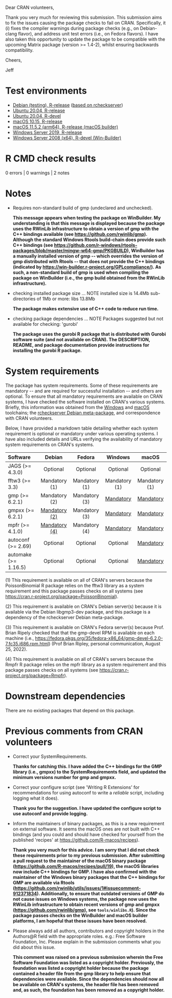 Dear CRAN volunteers,

Thank you very much for reviewing this submission. This submission aims to fix the issues causing the package checks to fail on CRAN. Specifically, it (i) fixes the compiler warnings during package checks (e.g., on Debian-clang flavor), and address unit test errors (i.e., on Fedora flavors). I have also taken this opportunity to update the package to be compatible with the upcoming Matrix package (version >= 1.4-2), whilst ensuring backwards compatibility.

Cheers,

Jeff

# Test environments

* [Debian (testing), R-release](https://github.com/r-devel/rcheckserver) ([based on rcheckserver](https://statmath.wu.ac.at/AASC/debian/))
* [Ubuntu 20.04, R-release](https://github.com/prioritizr/surveyvoi/actions?query=workflow%3AUbuntu)
* [Ubuntu 20.04, R-devel](https://github.com/prioritizr/surveyvoi/actions?query=workflow%3AUbuntu)
* [macOS 10.15, R-release](https://github.com/prioritizr/surveyvoi/actions?query=workflow%3A%22Mac+OSX%22)
* [macOS 11.5.2 (arm64), R-release (macOS builder)](https://mac.r-project.org/macbuilder/submit.html)
* [Windows Server 2019, R-release](https://github.com/prioritizr/surveyvoi/actions?query=workflow%3AWindows)
* [Windows Server 2008 (x64), R-devel (Win-Builder)](https://win-builder.r-project.org/)

# R CMD check results

0 errors | 0 warnings | 2 notes

# Notes

* Requires non-standard build of gmp (undeclared and unchecked).

  **This message appears when testing the package on WinBuilder. My understanding is that this message is displayed because the package uses the RWinLib infrastructure to obtain a version of gmp with the C++ bindings available (see https://github.com/rwinlib/gmp). Although the standard Windows Rtools build-chain does provide such C++ bindings (see https://github.com/r-windows/rtools-packages/blob/master/mingw-w64-gmp/PKGBUILD), WinBuilder has a manually installed version of gmp -- which overrides the version of gmp distributed with Rtools -- that does not provide the C++ bindings (indicated by https://win-builder.r-project.org/GPLcompliance/). As such, a non-standard build of gmp is used when compiling the package on WinBuilder (i.e., the gmp build obtained from the RWinLib infrastructure).**

* checking installed package size ... NOTE
  installed size is 14.4Mb
  sub-directories of 1Mb or more:
    libs  13.8Mb

    **The package makes extensive use of C++ code to reduce run time.**

* checking package dependencies ... NOTE
  Packages suggested but not available for checking: 'gurobi'

    **The package uses the gurobi R package that is distributed with Gurobi software suite (and not available on CRAN). The DESCRIPTION, README, and package documentation provide instructions for installing the gurobi R package.**

# System requirements

The package has system requirements. Some of these requirements are mandatory -- and are required for successful installation -- and others are optional. To ensure that all mandatory requirements are available on CRAN systems, I have checked the software installed on CRAN's various systems. Briefly, this information was obtained from the [Windows](https://github.com/r-windows/rtools-packages) and [macOS](https://github.com/R-macos/recipes) toolchains; the [rcheckserver Debian meta-package](https://statmath.wu.ac.at/AASC/debian/dists/stable/main/binary-amd64/Packages), and correspondence with CRAN volunteers.

Below, I have provided a markdown table detailing whether each system requirement is optional or mandatory under various operating systems. I have also included details and URLs verifying the availability of mandatory system requirements on CRAN's systems.

| Software | Debian | Fedora | Windows | macOS |
|:--------|:---------:|:--------:|:------:|:------:|
| JAGS (>= 4.3.0) | Optional | Optional |Optional | Optional |
| fftw3 (>= 3.3) | Mandatory (1) | Mandatory (1) | Mandatory (1) | Mandatory (1) |
| gmp (>= 6.2.1) | Mandatory (2) | Mandatory (3) | [Mandatory](https://statmath.wu.ac.at/AASC/debian/dists/stable/main/binary-amd64/Packages) | [Mandatory](https://github.com/r-windows/rtools-packages/blob/master/mingw-w64-gmp/PKGBUILD) | [Mandatory](https://github.com/r-windows/rtools-packages/blob/master/mingw-w64-gmp/PKGBUILD) | [Mandatory](https://github.com/R-macos/recipes/blob/master/recipes/gmp) |
| gmpxx (>= 6.2.1) | [Mandatory (2)](https://statmath.wu.ac.at/AASC/debian/dists/stable/main/binary-amd64/Packages) | Mandatory (3) | [Mandatory](https://github.com/r-windows/rtools-packages/blob/master/mingw-w64-gmp/PKGBUILD) | [Mandatory](https://github.com/R-macos/recipes/blob/master/recipes/gmp) |
| mpfr (>= 4.1.0) | [Mandatory (4)](https://statmath.wu.ac.at/AASC/debian/dists/stable/main/binary-amd64/Packages) | Mandatory (4) | [Mandatory](https://github.com/r-windows/rtools-packages/blob/master/mingw-w64-mpfr/PKGBUILD) | [Mandatory](https://github.com/R-macos/recipes/blob/master/recipes/mpfr) |
| autoconf (>= 2.69) | Optional | Optional | Optional | [Mandatory](https://github.com/R-macos/recipes/blob/master/recipes/autoconf) |
| automake (>= 1.16.5) | Optional | Optional | Optional | [Mandatory](https://github.com/R-macos/recipes/blob/master/recipes/automake) |

(1) This requirement is available on all of CRAN's servers because the PoissonBinomial R package relies on the fftw3 library as a system requirement and this package passes checks on all systems (see https://cran.r-project.org/package=PoissonBinomial).

(2) This requirement is available on CRAN's Debian server(s) because it is available via the Debian libgmp3-dev package, and this package is a dependency of the rcheckserver Debian meta-package.

(3) This requirement is available on CRAN's Fedora server(s) because Prof. Brian Ripely checked that that the gmp-devel RPM is available on each machine (i.e., https://fedora.pkgs.org/35/fedora-x86_64/gmp-devel-6.2.0-7.fc35.i686.rpm.html) (Prof Brian Ripley, personal communication, August 25, 2022).

(4) This requirement is available on all of CRAN's servers because the Rmpfr R package relies on the mpfr library as a system requirement and this package passes checks on all systems (see https://cran.r-project.org/package=Rmpfr).

# Downstream dependencies

There are no existing packages that depend on this package.

# Previous comments from CRAN volunteers

* Correct your SystemRequirements.

  **Thanks for catching this. I have added the C++ bindings for the GMP library (i.e., gmpxx) to the SystemRequirements field, and updated the minimum versions number for gmp and gmpxx.**

* Correct your configure script (see 'Writing R Extensions' for recommendations for using autoconf to write a *reliable* script, including logging what it does).

  **Thank you for the suggestion. I have updated the configure script to use autoconf and provide logging.**

* Inform the maintainers of binary packages, as this is a new
requirement on external software. It seems the macOS ones are not built
with C++ bindings (and you could and should have checked for yourself
from the published 'recipes' at https://github.com/R-macos/recipes).

  **Thank you very much for this advice. I am sorry that I did not check these requirements prior to my previous submission. After submitting a pull request to the maintainer of the macOS binary package (https://github.com/R-macos/recipes/pull/19), the macOS libraries now include C++ bindings for GMP. I have also confirmed with the maintainer of the Windows binary packages that the C++ bindings for GMP are available via Rtools (https://github.com/rwinlib/utils/issues/1#issuecomment-912371834). Additionally, to ensure that outdated versions of GMP do not cause issues on Windows systems, the package now uses the RWinLib infrastructure to obtain recent versions of gmp and gmpxx (https://github.com/rwinlib/gmp), see `tools/winlibs.R`). Since the package passes checks on the WinBuilder and macOS builder platforms, I am hopeful that these issues have been resolved.**

* Please always add all authors, contributors and copyright holders in the Authors@R field with the appropriate roles. e.g.: Free Software Foundation, Inc. Please explain in the submission comments what you did about this issue.

  **This comment was raised on a previous submission wherein the Free Software Foundation was listed as a copyright holder. Previously, the foundation was listed a copyright holder because the package contained a header file from the gmp library to help ensure that dependencies were available. Since the dependencies should now all be available on CRAN's systems, the header file has been removed and, as such, the foundation has been removed as a copyright holder.**
